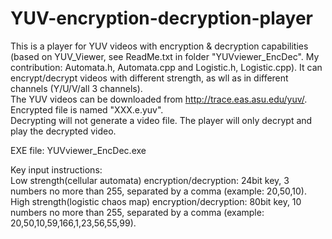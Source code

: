 # YUV-encryption-decryption-player
This is a player for YUV videos with encryption &amp; decryption capabilities (based on YUV_Viewer, see ReadMe.txt in folder "YUVviewer_EncDec". My contribution: Automata.h, Automata.cpp and Logistic.h, Logistic.cpp). It can encrypt/decrypt videos with different strength, as wll as in different channels (Y/U/V/all 3 channels).  
The YUV videos can be downloaded from http://trace.eas.asu.edu/yuv/.  
Encrypted file is named "XXX.e.yuv".  
Decrypting will not generate a video file. The player will only decrypt and play the decrypted video.  

EXE file: YUVviewer_EncDec.exe

Key input instructions:  
Low strength(cellular automata) encryption/decryption: 24bit key, 3 numbers no more than 255, separated by a comma (example: 20,50,10).  
High strength(logistic chaos map) encryption/decryption: 80bit key, 10 numbers no more than 255, separated by a comma (example: 20,50,10,59,166,1,23,56,55,99).

